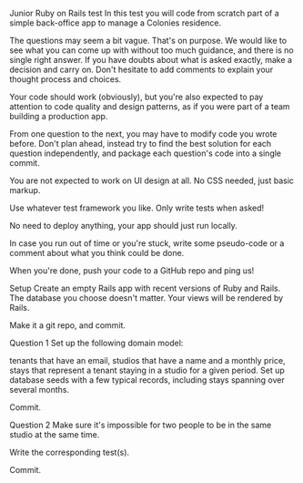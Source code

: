 Junior Ruby on Rails test
In this test you will code from scratch part of a simple back-office app to manage a Colonies residence.

The questions may seem a bit vague. That's on purpose. We would like to see what you can come up with without too much guidance, and there is no single right answer. If you have doubts about what is asked exactly, make a decision and carry on. Don't hesitate to add comments to explain your thought process and choices.

Your code should work (obviously), but you're also expected to pay attention to code quality and design patterns, as if you were part of a team building a production app.

From one question to the next, you may have to modify code you wrote before. Don't plan ahead, instead try to find the best solution for each question independently, and package each question's code into a single commit.

You are not expected to work on UI design at all. No CSS needed, just basic markup.

Use whatever test framework you like. Only write tests when asked!

No need to deploy anything, your app should just run locally.

In case you run out of time or you're stuck, write some pseudo-code or a comment about what you think could be done.

When you're done, push your code to a GitHub repo and ping us!

Setup
Create an empty Rails app with recent versions of Ruby and Rails. The database you choose doesn't matter. Your views will be rendered by Rails.

Make it a git repo, and commit.

Question 1
Set up the following domain model:

tenants that have an email,
studios that have a name and a monthly price,
stays that represent a tenant staying in a studio for a given period.
Set up database seeds with a few typical records, including stays spanning over several months.

Commit.

Question 2
Make sure it's impossible for two people to be in the same studio at the same time.

Write the corresponding test(s).

Commit.